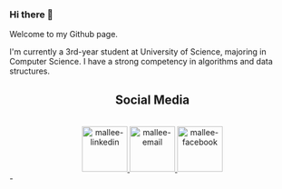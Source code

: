 ### Hi there 👋

Welcome to my Github page.

I'm currently a 3rd-year student at University of Science, majoring in Computer Science. I have a strong competency in algorithms and data structures.

<!--
<h2 align="center">Github stats</h2>
<div align="center">
  <img align="center" src="https://github-readme-stats.vercel.app/api?username=ntploc21&bg_color=30,19c9fa,1977fa&title_color=fff&text_color=fff&icon_color=023047&show_icons=true" />
</div>
-->


<h2 align="center">Social Media</h2>
<br>

<div align="center">
  <a href="https://www.linkedin.com/in/ntploc21/" target="_blank">
    <img src="https://img.icons8.com/fluency/344/linkedin.png" style="width:80px;height:80px" alt="mallee-linkedin" />
  </a>
  <a href="mailto:ntploc21@gmail.com" target="top">
    <img src="https://img.icons8.com/fluency/344/gmail.png" style="width:80px;height:80px" alt="mallee-email" />
  </a>
  <a href="https://www.facebook.com/ntploc.21/" target="_blank">
    <img src="https://img.icons8.com/fluency/344/facebook.png" style="width:80px;height:80px" alt="mallee-facebook" />
  </a>
</div>
-



<!--
**ntploc21/ntploc21** is a ✨ _special_ ✨ repository because its `README.md` (this file) appears on your GitHub profile.

Here are some ideas to get you started:

- 🔭 I’m currently working on ...
- 🌱 I’m currently learning ...
- 👯 I’m looking to collaborate on ...
- 🤔 I’m looking for help with ...
- 💬 Ask me about ...
- 📫 How to reach me: ...
- 😄 Pronouns: ...
- ⚡ Fun fact: ...
-->
